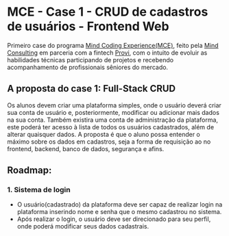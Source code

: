 # MCE - Case 1 - CRUD de cadastros de usuários - Frontend Web

Primeiro case do programa [Mind Coding Experience(MCE)](https://conteudos.provi.com.br/mind-coding-experience/), feito pela [Mind Consulting](https://mindconsulting.com.br/) em parceria com a fintech [Provi](https://provi.com.br), com o intuito de evoluir as habilidades técnicas participando de projetos e recebendo acompanhamento de profissionais sêniores do mercado.

## A proposta do case 1: Full-Stack CRUD

Os alunos devem criar uma plataforma simples, onde o usuário deverá criar sua conta de usuário e, posteriormente, modificar ou adicionar mais dados na sua conta. Também existira uma conta de administração da plataforma, este poderá ter acesso à lista de todos os usuários cadastrados, além de alterar quaisquer dados. A proposta é que o aluno possa entender o máximo sobre os dados em cadastros, seja a forma de requisição ao no frontend, backend, banco de dados, segurança e afins.

## Roadmap:

### 1. Sistema de login

* O usuário(cadastrado) da plataforma deve ser capaz de realizar login na plataforma inserindo nome e senha que o mesmo cadastrou no sistema.
* Após realizar o login, o usuário deve ser direcionado para seu perfil, onde poderá modificar seus dados cadastrais.
